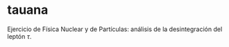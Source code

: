 # tauana

Ejercicio de Física Nuclear y de Partículas: análisis de la desintegración del leptón $\tau$.
